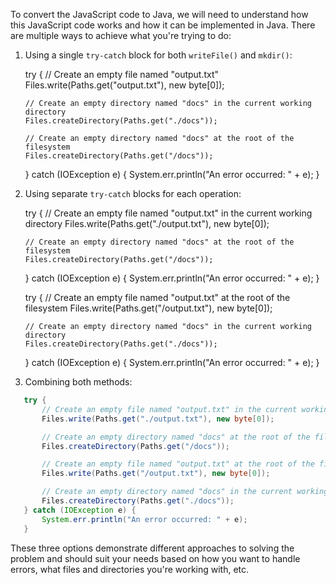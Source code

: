 To convert the JavaScript code to Java, we will need to understand how this JavaScript code works and how it can be implemented in Java. There are multiple ways to achieve what you're trying to do:

1. Using a single `try-catch` block for both `writeFile()` and `mkdir()`:

   try {
       // Create an empty file named "output.txt"
       Files.write(Paths.get("output.txt"), new byte[0]);

       // Create an empty directory named "docs" in the current working directory
       Files.createDirectory(Paths.get("./docs"));

       // Create an empty directory named "docs" at the root of the filesystem
       Files.createDirectory(Paths.get("/docs"));
   } catch (IOException e) {
       System.err.println("An error occurred: " + e);
   }


2. Using separate `try-catch` blocks for each operation:

   try {
       // Create an empty file named "output.txt" in the current working directory
       Files.write(Paths.get("./output.txt"), new byte[0]);

       // Create an empty directory named "docs" at the root of the filesystem
       Files.createDirectory(Paths.get("/docs"));
   } catch (IOException e) {
       System.err.println("An error occurred: " + e);
   }

   try {
       // Create an empty file named "output.txt" at the root of the filesystem
       Files.write(Paths.get("/output.txt"), new byte[0]);

       // Create an empty directory named "docs" in the current working directory
       Files.createDirectory(Paths.get("./docs"));
   } catch (IOException e) {
       System.err.println("An error occurred: " + e);
   }


3. Combining both methods:
```java
   try {
       // Create an empty file named "output.txt" in the current working directory
       Files.write(Paths.get("./output.txt"), new byte[0]);

       // Create an empty directory named "docs" at the root of the filesystem
       Files.createDirectory(Paths.get("/docs"));

       // Create an empty file named "output.txt" at the root of the filesystem
       Files.write(Paths.get("/output.txt"), new byte[0]);

       // Create an empty directory named "docs" in the current working directory
       Files.createDirectory(Paths.get("./docs"));
   } catch (IOException e) {
       System.err.println("An error occurred: " + e);
   }
```

These three options demonstrate different approaches to solving the problem and should suit your needs based on how you want to handle errors, what files and directories you're working with, etc.
